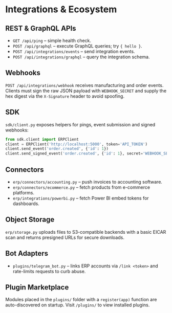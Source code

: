 # Integrations & Ecosystem

## REST & GraphQL APIs
- `GET /api/ping` – simple health check.
- `POST /api/graphql` – execute GraphQL queries; try `{ hello }`.
- `POST /api/integrations/events` – send integration events.
- `POST /api/integrations/graphql` – query the integration schema.

## Webhooks
`POST /api/integrations/webhook` receives manufacturing and order events. Clients must sign the raw JSON payload with `WEBHOOK_SECRET` and supply the hex digest via the `X-Signature` header to avoid spoofing.

## SDK
`sdk/client.py` exposes helpers for pings, event submission and signed webhooks:
```python
from sdk.client import ERPClient
client = ERPClient('http://localhost:5000', token='API_TOKEN')
client.send_event('order.created', {'id': 1})
client.send_signed_event('order.created', {'id': 1}, secret='WEBHOOK_SECRET')
```

## Connectors
- `erp/connectors/accounting.py` – push invoices to accounting software.
- `erp/connectors/ecommerce.py` – fetch products from e-commerce platforms.
- `erp/integrations/powerbi.py` – fetch Power BI embed tokens for dashboards.

## Object Storage
`erp/storage.py` uploads files to S3-compatible backends with a basic EICAR scan and returns presigned URLs for secure downloads.

## Bot Adapters
- `plugins/telegram_bot.py` – links ERP accounts via `/link <token>` and rate-limits requests to curb abuse.

## Plugin Marketplace
Modules placed in the `plugins/` folder with a `register(app)` function are auto-discovered on startup. Visit `/plugins/` to view installed plugins.
